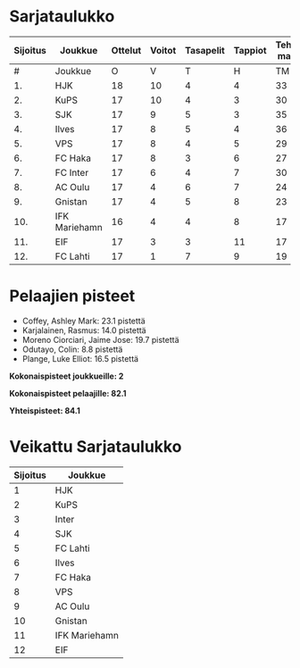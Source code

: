 # Sarjataulukko
| Sijoitus | Joukkue | Ottelut | Voitot | Tasapelit | Tappiot | Tehdyt maalit | Päästetyt maalit | Maaliero | Syötöt |
|----------|---------|---------|--------|-----------|---------|----------------|-------------------|----------|-------|
|# | Joukkue | O | V | T | H | TM | PM | ME | S | L | L% | R | KK | PK | PA | P|
|1. | HJK | 18 | 10 | 4 | 4 | 33 | 18 | 15 | 23 | 242 | 13,64 | 191 | 29 | 1 | 25 | 34|
|2. | KuPS | 17 | 10 | 4 | 3 | 30 | 17 | 13 | 14 | 195 | 15,38 | 172 | 25 | 1 | 24 | 34|
|3. | SJK | 17 | 9 | 5 | 3 | 35 | 25 | 10 | 24 | 210 | 16,67 | 208 | 41 | 0 | 34 | 32|
|4. | Ilves | 17 | 8 | 5 | 4 | 36 | 23 | 13 | 30 | 191 | 18,85 | 186 | 43 | 4 | 30 | 29|
|5. | VPS | 17 | 8 | 4 | 5 | 29 | 25 | 4 | 16 | 196 | 14,80 | 199 | 31 | 1 | 30 | 28|
|6. | FC Haka | 17 | 8 | 3 | 6 | 27 | 25 | 2 | 22 | 138 | 19,57 | 224 | 50 | 1 | 32 | 27|
|7. | FC Inter | 17 | 6 | 4 | 7 | 30 | 26 | 4 | 23 | 169 | 17,75 | 168 | 45 | 2 | 32 | 22|
|8. | AC Oulu | 17 | 4 | 6 | 7 | 24 | 30 | -6 | 16 | 151 | 15,89 | 237 | 48 | 3 | 27 | 18|
|9. | Gnistan | 17 | 4 | 5 | 8 | 23 | 32 | -9 | 16 | 150 | 15,33 | 185 | 52 | 1 | 24 | 17|
|10. | IFK Mariehamn | 16 | 4 | 4 | 8 | 17 | 27 | -10 | 8 | 123 | 13,82 | 175 | 39 | 3 | 19 | 16|
|11. | EIF | 17 | 3 | 3 | 11 | 17 | 36 | -19 | 10 | 127 | 13,39 | 177 | 51 | 4 | 20 | 12|
|12. | FC Lahti | 17 | 1 | 7 | 9 | 19 | 36 | -17 | 15 | 142 | 13,38 | 179 | 38 | 1 | 25 | 10|

# Pelaajien pisteet
* Coffey, Ashley Mark: 23.1 pistettä
* Karjalainen, Rasmus: 14.0 pistettä
* Moreno Ciorciari, Jaime Jose: 19.7 pistettä
* Odutayo, Colin: 8.8 pistettä
* Plange, Luke Elliot: 16.5 pistettä

**Kokonaispisteet joukkueille: 2**

**Kokonaispisteet pelaajille: 82.1**

**Yhteispisteet: 84.1**

# Veikattu Sarjataulukko
| Sijoitus | Joukkue |
|----------|---------|
| 1 | HJK |
| 2 | KuPS |
| 3 | Inter |
| 4 | SJK |
| 5 | FC Lahti |
| 6 | Ilves |
| 7 | FC Haka |
| 8 | VPS |
| 9 | AC Oulu |
| 10 | Gnistan |
| 11 | IFK Mariehamn |
| 12 | EIF |
